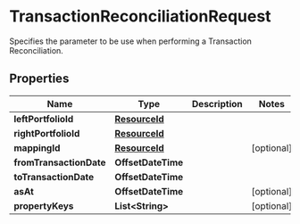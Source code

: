 

# TransactionReconciliationRequest

Specifies the parameter to be use when performing a Transaction Reconciliation.

## Properties

| Name | Type | Description | Notes |
|------------ | ------------- | ------------- | -------------|
|**leftPortfolioId** | [**ResourceId**](ResourceId.md) |  |  |
|**rightPortfolioId** | [**ResourceId**](ResourceId.md) |  |  |
|**mappingId** | [**ResourceId**](ResourceId.md) |  |  [optional] |
|**fromTransactionDate** | **OffsetDateTime** |  |  |
|**toTransactionDate** | **OffsetDateTime** |  |  |
|**asAt** | **OffsetDateTime** |  |  [optional] |
|**propertyKeys** | **List&lt;String&gt;** |  |  [optional] |



